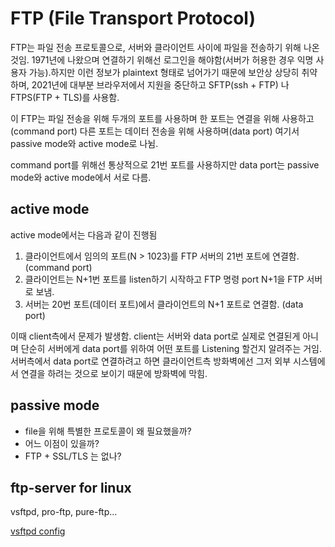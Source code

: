 # FTP (File Transport Protocol)

FTP는 파일 전송 프로토콜으로, 서버와 클라이언트 사이에 파일을 전송하기 위해 나온 것임. 1971년에 나왔으며 연결하기 위해선 로그인을 해야함(서버가 허용한 경우 익명 사용자 가능).하지만 이런 정보가 plaintext 형태로 넘어가기 때문에 보안상 상당히 취약하며, 2021년에 대부분 브라우저에서 지원을 중단하고 SFTP(ssh + FTP) 나 FTPS(FTP + TLS)를 사용함.

이 FTP는  파일 전송을 위해 두개의 포트를 사용하며 한 포트는 연결을 위해 사용하고(command port)  다른 포트는 데이터 전송을 위해 사용하며(data port) 여기서 passive mode와 active mode로 나뉨.

command port를 위해선 통상적으로 21번 포트를 사용하지만 data port는 passive mode와 active mode에서 서로 다름.

## active mode

active mode에서는 다음과 같이 진행됨

1. 클라이언트에서 임의의 포트(N > 1023)를 FTP 서버의 21번 포트에 연결함. (command port)
2. 클라이언트는 N+1번 포트를 listen하기 시작하고 FTP 명령 port N+1을 FTP 서버로 보냄.
3. 서버는 20번 포트(데이터 포트)에서 클라이언트의 N+1 포트로 연결함. (data port)

이때 client측에서 문제가 발생함. client는 서버와 data port로 실제로 연결된게 아니며 단순히 서버에게 data port를 위하여 어떤 포트를 Listening 할건지 알려주는 거임. 서버측에서 data port로 연결하려고 하면 클라이언트측 방화벽에선 그저 외부 시스템에서 연결을 하려는 것으로 보이기 때문에 방화벽에 막힘.

## passive mode




- file을 위해 특별한 프로토콜이 왜 필요했을까?
- 어느 이점이 있을까?
- FTP + SSL/TLS 는 없나?

## ftp-server for linux

vsftpd, pro-ftp, pure-ftp...

[vsftpd config](https://2factor.tistory.com/96)